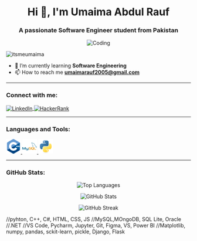 <h1 align="center">Hi 👋, I'm Umaima Abdul Rauf</h1> 
<h3 align="center">A passionate Software Engineer student from Pakistan</h3>  

<p align="center">
  <img src="https://i.pinimg.com/564x/70/36/d6/7036d632f955155c51b686488ad85e2a.jpg" alt="Coding" width="400">
</p>  

<p align="left"> 
  <img src="https://komarev.com/ghpvc/?username=itsmeumaima&label=Profile%20views&color=0e75b6&style=flat" alt="itsmeumaima" /> 
</p>  

- 🌱 I’m currently learning **Software Engineering**  
- 📫 How to reach me **umaimarauf2005@gmail.com**  

---

<h3 align="left">Connect with me:</h3>  
<p align="left"> 
  <a href="https://linkedin.com/in/umaima-abdul-rauf" target="_blank">
    <img align="center" src="https://raw.githubusercontent.com/rahuldkjain/github-profile-readme-generator/master/src/images/icons/Social/linked-in-alt.svg" alt="LinkedIn" height="30" width="40" />
  </a> 
  <a href="https://www.hackerrank.com/umaima-abdul-rauf" target="_blank">
    <img align="center" src="https://raw.githubusercontent.com/rahuldkjain/github-profile-readme-generator/master/src/images/icons/Social/hackerrank.svg" alt="HackerRank" height="30" width="40" />
  </a> 
</p>  

---

<h3 align="left">Languages and Tools:</h3>  
<p align="left"> 
  <a href="https://www.w3schools.com/cpp/" target="_blank"> 
    <img src="https://raw.githubusercontent.com/devicons/devicon/master/icons/cplusplus/cplusplus-original.svg" alt="C++" width="40" height="40"/> 
  </a> 
  <a href="https://www.mysql.com/" target="_blank"> 
    <img src="https://raw.githubusercontent.com/devicons/devicon/master/icons/mysql/mysql-original-wordmark.svg" alt="MySQL" width="40" height="40"/> 
  </a> 
  <a href="https://www.python.org" target="_blank"> 
    <img src="https://raw.githubusercontent.com/devicons/devicon/master/icons/python/python-original.svg" alt="Python" width="40" height="40"/> 
  </a> 
</p>  

---

<h3 align="left">GitHub Stats:</h3>  
<p align="center">
  <img src="https://github-readme-stats.vercel.app/api/top-langs?username=itsmeumaima&show_icons=true&locale=en&layout=compact" alt="Top Languages" />
</p>  

<p align="center">
  <img src="https://github-readme-stats.vercel.app/api?username=itsmeumaima&show_icons=true&locale=en" alt="GitHub Stats" />
</p>  

<p align="center">
  <img src="https://github-readme-streak-stats.herokuapp.com?user=itsmeumaima&theme=radical&hide_border=true" alt="GitHub Streak" />
</p>

//pyhton, C++, C#, HTML, CSS, JS
//MySQL,MOngoDB, SQL Lite, Oracle
//.NET
//VS Code, Pycharm, Jupyter, Git, Figma, VS, Power BI
//Matplotlib, numpy, pandas, sckit-learn, pickle, Django, Flask
